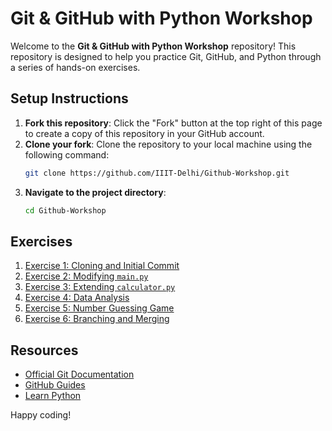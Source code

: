 # Git & GitHub with Python Workshop

Welcome to the **Git & GitHub with Python Workshop** repository! This repository is designed to help you practice Git, GitHub, and Python through a series of hands-on exercises.

## Setup Instructions

1. **Fork this repository**: Click the "Fork" button at the top right of this page to create a copy of this repository in your GitHub account.
2. **Clone your fork**: Clone the repository to your local machine using the following command:
   ```bash
   git clone https://github.com/IIIT-Delhi/Github-Workshop.git
   ```
3. **Navigate to the project directory**:
   ```bash
   cd Github-Workshop
   ```

## Exercises

1. [Exercise 1: Cloning and Initial Commit](#exercise-1-cloning-and-initial-commit)
2. [Exercise 2: Modifying `main.py`](#exercise-2-modifying-mainpy)
3. [Exercise 3: Extending `calculator.py`](#exercise-3-extending-calculatorpy)
4. [Exercise 4: Data Analysis](#exercise-4-data-analysis)
5. [Exercise 5: Number Guessing Game](#exercise-5-number-guessing-game)
6. [Exercise 6: Branching and Merging](#exercise-6-branching-and-merging)

## Resources

- [Official Git Documentation](https://git-scm.com/doc)
- [GitHub Guides](https://guides.github.com/)
- [Learn Python](https://www.learnpython.org/)

Happy coding!